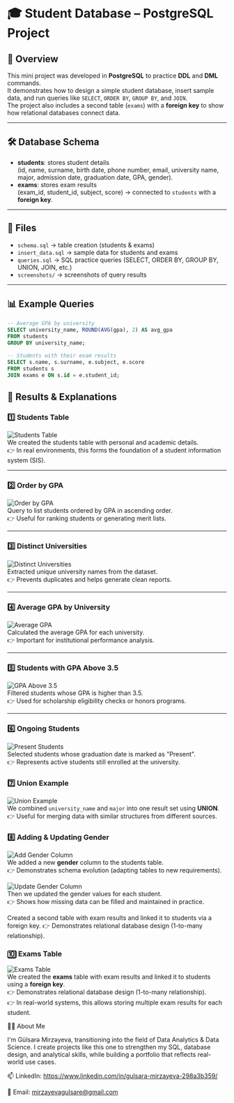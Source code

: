 # 🎓 Student Database – PostgreSQL Project

## 📌 Overview
This mini project was developed in **PostgreSQL** to practice **DDL** and **DML** commands.  
It demonstrates how to design a simple student database, insert sample data, and run queries like `SELECT`, `ORDER BY`, `GROUP BY`, and `JOIN`.  
The project also includes a second table (`exams`) with a **foreign key** to show how relational databases connect data.

---

## 🛠 Database Schema
- **students**: stores student details  
  (id, name, surname, birth date, phone number, email, university name, major, admission date, graduation date, GPA, gender).  
- **exams**: stores exam results  
  (exam_id, student_id, subject, score) → connected to `students` with a **foreign key**.  

---

## 📂 Files
- `schema.sql` → table creation (students & exams)  
- `insert_data.sql` → sample data for students and exams  
- `queries.sql` → SQL practice queries (SELECT, ORDER BY, GROUP BY, UNION, JOIN, etc.)  
- `screenshots/` → screenshots of query results  

---

## 📊 Example Queries
```sql
-- Average GPA by university
SELECT university_name, ROUND(AVG(gpa), 2) AS avg_gpa
FROM students
GROUP BY university_name;

-- Students with their exam results
SELECT s.name, s.surname, e.subject, e.score
FROM students s
JOIN exams e ON s.id = e.student_id;
```

## 📸 Results & Explanations

### 1️⃣ Students Table
![Students Table](screenshots/01_students_table.png)  
We created the students table with personal and academic details.  
👉 In real environments, this forms the foundation of a student information system (SIS).  

---

### 2️⃣ Order by GPA
![Order by GPA](screenshots/02_order_by_gpa.png)  
Query to list students ordered by GPA in ascending order.  
👉 Useful for ranking students or generating merit lists.  

---

### 3️⃣ Distinct Universities
![Distinct Universities](screenshots/03_distinct_universities.png)  
Extracted unique university names from the dataset.  
👉 Prevents duplicates and helps generate clean reports.  

---

### 4️⃣ Average GPA by University
![Average GPA](screenshots/04_group_by_avg_gpa.png)  
Calculated the average GPA for each university.  
👉 Important for institutional performance analysis.  

---

### 5️⃣ Students with GPA Above 3.5
![GPA Above 3.5](screenshots/05_gpa_above_3.5.png)  
Filtered students whose GPA is higher than 3.5.  
👉 Used for scholarship eligibility checks or honors programs.  

---

### 6️⃣ Ongoing Students
![Present Students](screenshots/06_present_students.png)  
Selected students whose graduation date is marked as "Present".  
👉 Represents active students still enrolled at the university.  


### 7️⃣ Union Example
![Union Example](screenshots/07_union_example.png)  
We combined `university_name` and `major` into one result set using **UNION**.  
👉 Useful for merging data with similar structures from different sources.


### 8️⃣ Adding & Updating Gender
![Add Gender Column](screenshots/08_add_gender_column.png)  
We added a new **gender** column to the students table.  
👉 Demonstrates schema evolution (adapting tables to new requirements).  

![Update Gender Column](screenshots/09_update_gender_column.png)  
Then we updated the gender values for each student.  
👉 Shows how missing data can be filled and maintained in practice.



Created a second table with exam results and linked it to students via a foreign key.
👉 Demonstrates relational database design (1-to-many relationship).

### 🔟 Exams Table
![Exams Table](screenshots/10_exams_table.png)  
We created the **exams** table with exam results and linked it to students using a **foreign key**.  
👉 Demonstrates relational database design (1-to-many relationship).  
👉 In real-world systems, this allows storing multiple exam results for each student.


👩‍💻 About Me

I'm Gülsarə Mirzəyeva, transitioning into the field of Data Analytics & Data Science.
I create projects like this one to strengthen my SQL, database design, and analytical skills, while building a portfolio that reflects real-world use cases.

📫 LinkedIn: https://www.linkedin.com/in/gulsara-mirzayeva-298a3b359/  

📧 Email: mirzayevagulsare@gmail.com

